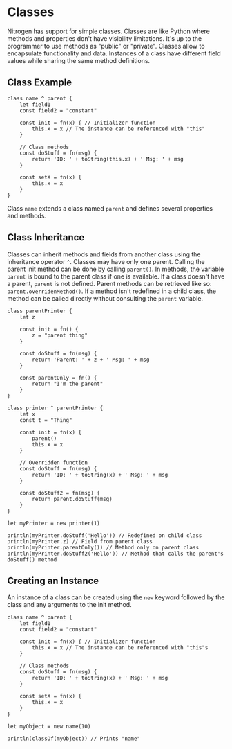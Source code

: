 # Classes

Nitrogen has support for simple classes. Classes are like Python where methods
and properties don't have visibility limitations. It's up to the programmer to use
methods as "public" or "private". Classes allow to encapsulate functionality
and data. Instances of a class have different field values while sharing the same method definitions.

## Class Example

```
class name ^ parent {
    let field1
    const field2 = "constant"

    const init = fn(x) { // Initializer function
        this.x = x // The instance can be referenced with "this"
    }

    // Class methods
    const doStuff = fn(msg) {
        return 'ID: ' + toString(this.x) + ' Msg: ' + msg
    }

    const setX = fn(x) {
        this.x = x
    }
}
```

Class `name` extends a class named `parent` and defines several properties and methods.

## Class Inheritance

Classes can inherit methods and fields from another class using the inheritance operator `^`.
Classes may have only one parent. Calling the parent init method can be done by calling
`parent()`. In methods, the variable `parent` is bound to the parent class if one is available.
If a class doesn't have a parent, `parent` is not defined. Parent methods can be retrieved like so: `parent.overridenMethod()`. If a method isn't redefined in a child class, the method can be
called directly without consulting the `parent` variable.

```
class parentPrinter {
    let z

    const init = fn() {
        z = "parent thing"
    }

    const doStuff = fn(msg) {
        return 'Parent: ' + z + ' Msg: ' + msg
    }

    const parentOnly = fn() {
        return "I'm the parent"
    }
}

class printer ^ parentPrinter {
    let x
    const t = "Thing"

    const init = fn(x) {
        parent()
        this.x = x
    }

    // Overridden function
    const doStuff = fn(msg) {
        return 'ID: ' + toString(x) + ' Msg: ' + msg
    }

    const doStuff2 = fn(msg) {
        return parent.doStuff(msg)
    }
}

let myPrinter = new printer(1)

println(myPrinter.doStuff('Hello')) // Redefined on child class
println(myPrinter.z) // Field from parent class
println(myPrinter.parentOnly()) // Method only on parent class
println(myPrinter.doStuff2('Hello')) // Method that calls the parent's doStuff() method
```

## Creating an Instance

An instance of a class can be created using the `new` keyword followed by the class
and any arguments to the init method.

```
class name ^ parent {
    let field1
    const field2 = "constant"

    const init = fn(x) { // Initializer function
        this.x = x // The instance can be referenced with "this"s
    }

    // Class methods
    const doStuff = fn(msg) {
        return 'ID: ' + toString(x) + ' Msg: ' + msg
    }

    const setX = fn(x) {
        this.x = x
    }
}

let myObject = new name(10)

println(classOf(myObject)) // Prints "name"
```
